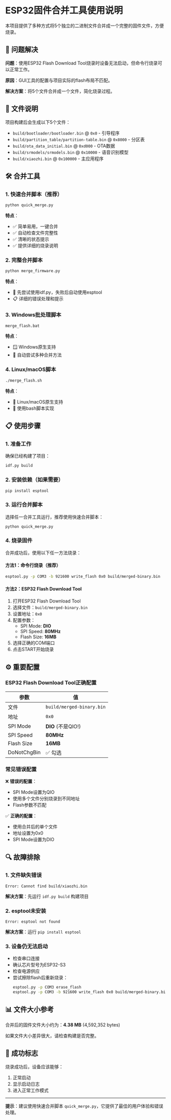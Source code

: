 # ESP32固件合并工具使用说明

本项目提供了多种方式将5个独立的二进制文件合并成一个完整的固件文件，方便烧录。

## 🎯 问题解决

**问题**：使用ESP32 Flash Download Tool烧录时设备无法启动，但命令行烧录可以正常工作。

**原因**：GUI工具的配置与项目实际的flash布局不匹配。

**解决方案**：将5个文件合并成一个文件，简化烧录过程。

## 📁 文件说明

项目构建后会生成以下5个文件：
- `build/bootloader/bootloader.bin` @ `0x0` - 引导程序
- `build/partition_table/partition-table.bin` @ `0x8000` - 分区表
- `build/ota_data_initial.bin` @ `0xd000` - OTA数据
- `build/srmodels/srmodels.bin` @ `0x10000` - 语音识别模型
- `build/xiaozhi.bin` @ `0x100000` - 主应用程序

## 🛠️ 合并工具

### 1. 快速合并脚本（推荐）

```bash
python quick_merge.py
```

**特点**：
- ✅ 简单易用，一键合并
- ✅ 自动检查文件完整性
- ✅ 清晰的状态提示
- ✅ 提供详细的烧录说明

### 2. 完整合并脚本

```bash
python merge_firmware.py
```

**特点**：
- 🔄 先尝试使用idf.py，失败后自动使用esptool
- 📋 详细的错误处理和提示

### 3. Windows批处理脚本

```cmd
merge_flash.bat
```

**特点**：
- 🪟 Windows原生支持
- 🔄 自动尝试多种合并方法

### 4. Linux/macOS脚本

```bash
./merge_flash.sh
```

**特点**：
- 🐧 Linux/macOS原生支持
- 🔧 使用bash脚本实现

## 📋 使用步骤

### 1. 准备工作

确保已经构建了项目：
```bash
idf.py build
```

### 2. 安装依赖（如果需要）

```bash
pip install esptool
```

### 3. 运行合并脚本

选择任一合并工具运行，推荐使用快速合并脚本：
```bash
python quick_merge.py
```

### 4. 烧录固件

合并成功后，使用以下任一方法烧录：

#### 方法1：命令行烧录（推荐）
```bash
esptool.py -p COM3 -b 921600 write_flash 0x0 build/merged-binary.bin
```

#### 方法2：ESP32 Flash Download Tool
1. 打开ESP32 Flash Download Tool
2. 选择文件：`build/merged-binary.bin`
3. 设置地址：`0x0`
4. 配置参数：
   - SPI Mode: **DIO**
   - SPI Speed: **80MHz**
   - Flash Size: **16MB**
5. 选择正确的COM端口
6. 点击START开始烧录

## ⚙️ 重要配置

### ESP32 Flash Download Tool正确配置

| 参数 | 值 |
|------|-----|
| 文件 | `build/merged-binary.bin` |
| 地址 | `0x0` |
| SPI Mode | **DIO** (不是QIO!) |
| SPI Speed | **80MHz** |
| Flash Size | **16MB** |
| DoNotChgBin | ✅ 勾选 |

### 常见错误配置

❌ **错误的配置**：
- SPI Mode设置为QIO
- 使用多个文件分别烧录到不同地址
- Flash参数不匹配

✅ **正确的配置**：
- 使用合并后的单个文件
- 地址设置为0x0
- SPI Mode设置为DIO

## 🔍 故障排除

### 1. 文件缺失错误
```
Error: Cannot find build/xiaozhi.bin
```
**解决方案**：先运行 `idf.py build` 构建项目

### 2. esptool未安装
```
Error: esptool not found
```
**解决方案**：运行 `pip install esptool`

### 3. 设备仍无法启动
- 检查串口连接
- 确认芯片型号为ESP32-S3
- 检查电源供应
- 尝试擦除flash后重新烧录：
  ```bash
  esptool.py -p COM3 erase_flash
  esptool.py -p COM3 -b 921600 write_flash 0x0 build/merged-binary.bin
  ```

## 📊 文件大小参考

合并后的固件文件大小约为：**4.38 MB** (4,592,352 bytes)

如果文件大小差异很大，请检查构建是否完整。

## 🎉 成功标志

烧录成功后，设备应该能够：
1. 正常启动
2. 显示启动日志
3. 进入正常工作模式

---

**提示**：建议使用快速合并脚本 `quick_merge.py`，它提供了最佳的用户体验和错误处理。
